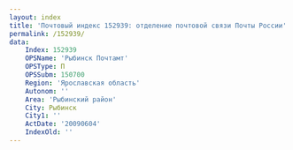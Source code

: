 ```yaml
---
layout: index
title: 'Почтовый индекс 152939: отделение почтовой связи Почты России'
permalink: /152939/
data:
    Index: 152939
    OPSName: 'Рыбинск Почтамт'
    OPSType: П
    OPSSubm: 150700
    Region: 'Ярославская область'
    Autonom: ''
    Area: 'Рыбинский район'
    City: Рыбинск
    City1: ''
    ActDate: '20090604'
    IndexOld: ''
---
```


